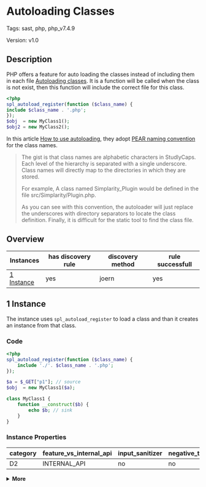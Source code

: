 [//]: # (This file is automatically generated. If you wish to make any changes, please use the JSON files and regenerate this file using the tpframework.)

# Autoloading Classes

Tags: sast, php, php_v7.4.9

Version: v1.0

## Description

PHP offers a feature for auto loading the classes instead of including them in each file [Autoloading classes](https://www.php.net/manual/en/language.oop5.autoload.php). It is a function will be called when the class is not exist, then this function will include the correct file for this class.

```php
<?php
spl_autoload_register(function ($class_name) {
include $class_name . '.php';
});
$obj  = new MyClass1();
$obj2 = new MyClass2();
```

In this article [How to use autoloading](https://www.smashingmagazine.com/2015/05/how-to-use-autoloading-and-a-plugin-container-in-wordpress-plugins/), they adopt [PEAR naming convention](https://pear.php.net/manual/en/standards.naming.php) for the class names.
> The gist is that class names are alphabetic characters in StudlyCaps. Each level of the hierarchy is separated with a single underscore. Class names will directly map to the directories in which they are stored.
>
> For example, A class named Simplarity_Plugin would be defined in the file src/Simplarity/Plugin.php.
>
> As you can see with this convention, the autoloader will just replace the underscores with directory separators to locate the class definition.
Finally, it is difficult for the static tool to find the class file.

## Overview

| Instances                 | has discovery rule   | discovery method   | rule successfull   |
|---------------------------|----------------------|--------------------|--------------------|
| [1 Instance](#1-instance) | yes                  | joern              | yes                |

## 1 Instance

The instance uses `spl_autoload_register` to load a class and than it creates an instance from that class.

### Code

```PHP
<?php
spl_autoload_register(function ($class_name) {
    include './'. $class_name . '.php';
});

$a = $_GET["p1"]; // source
$obj  = new MyClass1($a);

class MyClass1 {
    function __construct($b) {
        echo $b; // sink
    }
}
```

### Instance Properties

| category   | feature_vs_internal_api   | input_sanitizer   | negative_test_case   | source_and_sink   |
|------------|---------------------------|-------------------|----------------------|-------------------|
| D2         | INTERNAL_API              | no                | no                   | no                |

<details markdown="1">
<summary>
<b>More</b></summary>

<details markdown="1">
<summary>

### Compile
</summary>

```bash
$_main:
     ; (lines=12, args=0, vars=2, tmps=8)
     ; (before optimizer)
     ; /.../PHP/78_autoloading_classes/1_instance_78_autoloading_classes/1_instance_78_autoloading_classes.php:1-14
     ; return  [] RANGE[0..0]
0000 INIT_FCALL 1 96 string("spl_autoload_register")
0001 T2 = DECLARE_LAMBDA_FUNCTION 0
0002 SEND_VAL T2 1
0003 DO_ICALL
0004 T4 = FETCH_R (global) string("_GET")
0005 T5 = FETCH_DIM_R T4 string("p1")
0006 ASSIGN CV0($a) T5
0007 V7 = NEW 1 string("MyClass1")
0008 SEND_VAR_EX CV0($a) 1
0009 DO_FCALL
0010 ASSIGN CV1($obj) V7
0011 RETURN int(1)
LIVE RANGES:
     7: 0008 - 0010 (new)

{closure}:
     ; (lines=5, args=1, vars=1, tmps=3)
     ; (before optimizer)
     ; /.../PHP/78_autoloading_classes/1_instance_78_autoloading_classes/1_instance_78_autoloading_classes.php:2-4
     ; return  [] RANGE[0..0]
0000 CV0($class_name) = RECV 1
0001 T1 = CONCAT string("./") CV0($class_name)
0002 T2 = CONCAT T1 string(".php")
0003 INCLUDE_OR_EVAL (include) T2
0004 RETURN null

MyClass1::__construct:
     ; (lines=3, args=1, vars=1, tmps=0)
     ; (before optimizer)
     ; /.../PHP/78_autoloading_classes/1_instance_78_autoloading_classes/1_instance_78_autoloading_classes.php:10-12
     ; return  [] RANGE[0..0]
0000 CV0($b) = RECV 1
0001 ECHO CV0($b)
0002 RETURN null
```

</details>

<details markdown="1">
<summary>

### Discovery
</summary>

The rule searches for function calls to `spl_autoload_register` on opcode level.

```scala
val x78 = (name, "78_autoloading_classes_iall", cpg.call(".*INIT_FCALL.*").argument.order(2).code("spl_autoload_register").astParent.location.toJson);
```

| discovery method   | expected accuracy   |
|--------------------|---------------------|
| joern              | Perfect             |

</details>

<details markdown="1"open>
<summary>

### Measurement
</summary>

| Tool        | Comm_1   | Comm_2   | phpSAFE   | Progpilot   | RIPS   | WAP   | Ground Truth   |
|-------------|----------|----------|-----------|-------------|--------|-------|----------------|
| 08 Jun 2021 | yes      | yes      | no        | yes         | no     | no    | yes            |
| 22 May 2023 | yes      | yes      |           |             |        |       | yes            |

</details>

<details markdown="1">
<summary>

### Remediation
</summary>

The solution for this problem is to search for the name of the class in the whole project, then include the file. If there is more than one class with the same name, we have to do over-approximation by trying all the possible classes. In addition to that, we have to be careful to call the closure in spl_autoload_register every time we create an object because it could have a vulnerability.

</details>

</details>
